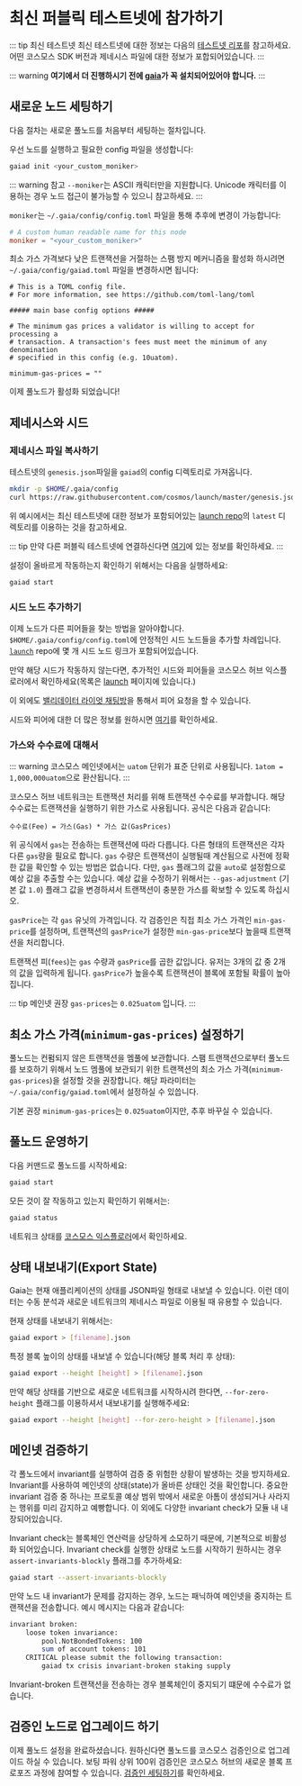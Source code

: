 # 최신 퍼블릭 테스트넷에 참가하기

::: tip 최신 테스트넷
최신 테스트넷에 대한 정보는 다음의 [테스트넷 리포](https://github.com/cosmos/testnets)를 참고하세요. 어떤 코스모스 SDK 버전과 제네시스 파일에 대한 정보가 포합되어있습니다.
:::

::: warning
**여기에서 더 진행하시기 전에 [gaia](./installation.md)가 꼭 설치되어있어야 합니다.**
:::

## 새로운 노드 세팅하기


다음 절차는 새로운 풀노드를 처음부터 세팅하는 절차입니다.

우선 노드를 실행하고 필요한 config 파일을 생성합니다:


```bash
gaiad init <your_custom_moniker>
```

::: warning 참고
`--moniker`는 ASCII 캐릭터만을 지원합니다. Unicode 캐릭터를 이용하는 경우 노드 접근이 불가능할 수 있으니 참고하세요.
:::

`moniker`는 `~/.gaia/config/config.toml` 파일을 통해 추후에 변경이 가능합니다:

```toml
# A custom human readable name for this node
moniker = "<your_custom_moniker>"
```

최소 가스 가격보다 낮은 트랜잭션을 거절하는 스팸 방지 메커니즘을 활성화 하시려면 `~/.gaia/config/gaiad.toml` 파일을 변경하시면 됩니다:

```
# This is a TOML config file.
# For more information, see https://github.com/toml-lang/toml

##### main base config options #####

# The minimum gas prices a validator is willing to accept for processing a
# transaction. A transaction's fees must meet the minimum of any denomination
# specified in this config (e.g. 10uatom).

minimum-gas-prices = ""
```

이제 풀노드가 활성화 되었습니다!

## 제네시스와 시드

### 제네시스 파일 복사하기

테스트넷의 `genesis.json`파일을 `gaiad`의 config 디렉토리로 가져옵니다.

```bash
mkdir -p $HOME/.gaia/config
curl https://raw.githubusercontent.com/cosmos/launch/master/genesis.json > $HOME/.gaia/config/genesis.json
```

위 예시에서는 최신 테스트넷에 대한 정보가 포함되어있는 [launch repo](https://github.com/cosmos/launch)의 `latest` 디렉토리를 이용하는 것을 참고하세요. 

::: tip
만약 다른 퍼블릭 테스트넷에 연결하신다면 [여기](./join-testnet.md)에 있는 정보를 확인하세요.
:::

설정이 올바르게 작동하는지 확인하기 위해서는 다음을 실행하세요:

```bash
gaiad start
```
### 시드 노드 추가하기

이제 노드가 다른 피어들을 찾는 방법을 알아야합니다. `$HOME/.gaia/config/config.toml`에 안정적인 시드 노드들을 추가할 차례입니다. [`launch`](https://github.com/cosmos/launch) repo에 몇 개 시드 노드 링크가 포함되어있습니다.

만약 해당 시드가 작동하지 않는다면, 추가적인 시드와 피어들을 코스모스 허브 익스플로러에서 확인하세요(목록은 [launch](https://cosmos.network/launch) 페이지에 있습니다.)

이 외에도 [밸리데이터 라이엇 채팅방](https://riot.im/app/#/room/#cosmos-validators:matrix.org)을 통해서 피어 요청을 할 수 있습니다.

시드와 피어에 대한 더 많은 정보를 원하시면 [여기](https://github.com/tendermint/tendermint/blob/develop/docs/tendermint-core/using-tendermint.md#peers)를 확인하세요.

### 가스와 수수료에 대해서

::: warning
코스모스 메인넷에서는 `uatom` 단위가 표준 단위로 사용됩니다. `1atom = 1,000,000uatom`으로 환산됩니다.
:::

코스모스 허브 네트워크는 트랜잭션 처리를 위해 트랜잭션 수수료를 부과합니다. 해당 수수료는 트랜잭션을 실행하기 위한 가스로 사용됩니다. 공식은 다음과 같습니다:


```
수수료(Fee) = 가스(Gas) * 가스 값(GasPrices)
```

위 공식에서 `gas`는 전송하는 트랜잭션에 따라 다릅니다. 다른 형태의 트랜잭션은 각자 다른 `gas`량을 필요로 합니다. `gas` 수량은 트랜잭션이 실행될때 계산됨으로 사전에 정확한 값을 확인할 수 있는 방법은 없습니다. 다만, `gas` 플래그의 값을 `auto`로 설정함으로 예상 값을 추출할 수는 있습니다. 예상 값을 수정하기 위해서는 `--gas-adjustment` (기본 값 `1.0`) 플래그 값을 변경하셔서 트랜잭션이 충분한 가스를 확보할 수 있도록 하십시오.

`gasPrice`는 각 `gas` 유닛의 가격입니다. 각 검증인은 직접 최소 가스 가격인 `min-gas-price`를 설정하며, 트랜잭션의 `gasPrice`가 설정한 `min-gas-price`보다 높을때 트랜잭션을 처리합니다.

트랜잭션 피(`fees`)는 `gas` 수량과 `gasPrice`를 곱한 값입니다. 유저는 3개의 값 중 2개의 값을 입력하게 됩니다. `gasPrice`가 높을수록 트랜잭션이 블록에 포함될 확률이 높아집니다.

::: tip
메인넷 권장 `gas-prices`는 `0.025uatom` 입니다.
:::

## 최소 가스 가격(`minimum-gas-prices`) 설정하기

풀노드는 컨펌되지 않은 트랜잭션을 멤풀에 보관합니다. 스팸 트랜잭션으로부터 풀노드를 보호하기 위해서 노드 멤풀에 보관되기 위한 트랜잭션의 최소 가스 가격(`minimum-gas-prices`)을 설정할 것을 권장합니다. 해당 파라미터는 `~/.gaia/config/gaiad.toml`에서 설정하실 수 있씁니다.

기본 권장 `minimum-gas-prices`는 `0.025uatom`이지만, 추후 바꾸실 수 있습니다. 

## 풀노드 운영하기

다음 커맨드로 풀노드를 시작하세요:

```bash
gaiad start
```

모든 것이 잘 작동하고 있는지 확인하기 위해서는:

```bash
gaiad status
```

네트워크 상태를 [코스모스 익스플로러](https://cosmos.network/launch)에서 확인하세요.

## 상태 내보내기(Export State)

Gaia는 현재 애플리케이션의 상태를 JSON파일 형태로 내보낼 수 있습니다. 이런 데이터는 수동 분석과 새로운 네트워크의 제네시스 파일로 이용될 때 유용할 수 있습니다.

현재 상태를 내보내기 위해서는:

```bash
gaiad export > [filename].json
```

특정 블록 높이의 상태를 내보낼 수 있습니다(해당 블록 처리 후 상태):

```bash
gaiad export --height [height] > [filename].json
```

만약 해당 상태를 기반으로 새로운 네트워크를 시작하시려 한다면, `--for-zero-height` 플래그를 이용하셔서 내보내기를 실행해주세요:

```bash
gaiad export --height [height] --for-zero-height > [filename].json
```

## 메인넷 검증하기

각 폴노드에서 invariant를 실행하여 검증 중 위험한 상황이 발생하는 것을 방지하세요. Invariant를 사용하여 메인넷의 상태(state)가 올바른 상태인 것을 확인합니다. 중요한 invariant 검증 중 하나는 프로토콜 예상 범위 밖에서 새로운 아톰이 생성되거나 사라지는 행위를 미리 감지하고 예빵합니다. 이 외에도 다양한 invariant check가 모듈 내 내장되어있습니다.

Invariant check는 블록체인 연산력을 상당하게 소모하기 때문에, 기본적으로 비활성화 되어있습니다. Invariant check를 실행한 상태로 노드를 시작하기 원하시는 경우 `assert-invariants-blockly` 플래그를 추가하세요:

```bash
gaiad start --assert-invariants-blockly
```

만약 노드 내 invariant가 문제를 감지하는 경우, 노드는 패닉하여 메인넷을 중지하는 트랜잭션을 전송합니다. 예시 메시지는 다음과 같습니다:

```bash
invariant broken:
    loose token invariance:
        pool.NotBondedTokens: 100
        sum of account tokens: 101
    CRITICAL please submit the following transaction:
        gaiad tx crisis invariant-broken staking supply

```

Invariant-broken 트랜잭션을 전송하는 경우 블록체인이 중지되기 떄문에 수수료가 없습니다.

## 검증인 노드로 업그레이드 하기

이제 풀노드 설정을 완료하셨습니다. 원하신다면 풀노드를 코스모스 검증인으로 업그레이드 하실 수 있습니다. 보팅 파워 상위 100위 검증인은 코스모스 허브의 새로운 블록 프로포즈 과정에 참여할 수 있습니다. [검증인 세팅하기](./validators/validator-setup.md)를 확인하세요.
